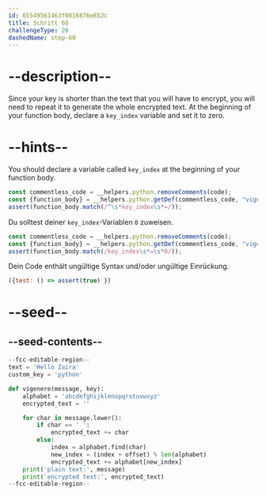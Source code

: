 ```yaml
---
id: 65549561463f0016876e852c
title: Schritt 60
challengeType: 20
dashedName: step-60
---
```


# --description--

Since your key is shorter than the text that you will have to encrypt, you will need to repeat it to generate the whole encrypted text. At the beginning of your function body, declare a `key_index` variable and set it to zero.

# --hints--

You should declare a variable called `key_index` at the beginning of your function body.

```js
const commentless_code = __helpers.python.removeComments(code);
const {function_body} = __helpers.python.getDef(commentless_code, "vigenere");
assert(function_body.match(/^\s*key_index\s*=/));
```

Du solltest deiner `key_index`-Variablen `0` zuweisen.

```js
const commentless_code = __helpers.python.removeComments(code);
const {function_body} = __helpers.python.getDef(commentless_code, "vigenere");   
assert(function_body.match(/key_index\s*=\s*0/));
```

Dein Code enthält ungültige Syntax und/oder ungültige Einrückung.

```js
({test: () => assert(true) })
```

# --seed--

## --seed-contents--

```py
--fcc-editable-region--
text = 'Hello Zaira'
custom_key = 'python'

def vigenere(message, key):
    alphabet = 'abcdefghijklmnopqrstuvwxyz'
    encrypted_text = ''

    for char in message.lower():
        if char == ' ':
            encrypted_text += char
        else:
            index = alphabet.find(char)
            new_index = (index + offset) % len(alphabet)
            encrypted_text += alphabet[new_index]
    print('plain text:', message)
    print('encrypted text:', encrypted_text)
--fcc-editable-region--
```
